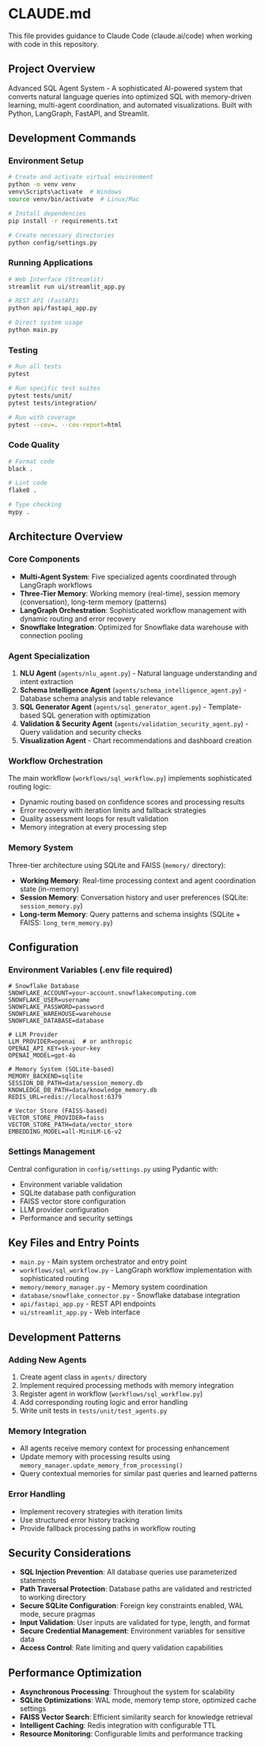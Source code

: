 # CLAUDE.md

This file provides guidance to Claude Code (claude.ai/code) when working with code in this repository.

## Project Overview

Advanced SQL Agent System - A sophisticated AI-powered system that converts natural language queries into optimized SQL with memory-driven learning, multi-agent coordination, and automated visualizations. Built with Python, LangGraph, FastAPI, and Streamlit.

## Development Commands

### Environment Setup
```bash
# Create and activate virtual environment
python -m venv venv
venv\Scripts\activate  # Windows
source venv/bin/activate  # Linux/Mac

# Install dependencies  
pip install -r requirements.txt

# Create necessary directories
python config/settings.py
```

### Running Applications
```bash
# Web Interface (Streamlit)
streamlit run ui/streamlit_app.py

# REST API (FastAPI)
python api/fastapi_app.py

# Direct system usage
python main.py
```

### Testing
```bash
# Run all tests
pytest

# Run specific test suites
pytest tests/unit/
pytest tests/integration/

# Run with coverage
pytest --cov=. --cov-report=html
```

### Code Quality
```bash
# Format code
black .

# Lint code
flake8 .

# Type checking
mypy .
```

## Architecture Overview

### Core Components
- **Multi-Agent System**: Five specialized agents coordinated through LangGraph workflows
- **Three-Tier Memory**: Working memory (real-time), session memory (conversation), long-term memory (patterns)
- **LangGraph Orchestration**: Sophisticated workflow management with dynamic routing and error recovery
- **Snowflake Integration**: Optimized for Snowflake data warehouse with connection pooling

### Agent Specialization
1. **NLU Agent** (`agents/nlu_agent.py`) - Natural language understanding and intent extraction
2. **Schema Intelligence Agent** (`agents/schema_intelligence_agent.py`) - Database schema analysis and table relevance
3. **SQL Generator Agent** (`agents/sql_generator_agent.py`) - Template-based SQL generation with optimization
4. **Validation & Security Agent** (`agents/validation_security_agent.py`) - Query validation and security checks
5. **Visualization Agent** - Chart recommendations and dashboard creation

### Workflow Orchestration
The main workflow (`workflows/sql_workflow.py`) implements sophisticated routing logic:
- Dynamic routing based on confidence scores and processing results
- Error recovery with iteration limits and fallback strategies
- Quality assessment loops for result validation
- Memory integration at every processing step

### Memory System
Three-tier architecture using SQLite and FAISS (`memory/` directory):
- **Working Memory**: Real-time processing context and agent coordination state (in-memory)
- **Session Memory**: Conversation history and user preferences (SQLite: `session_memory.py`)
- **Long-term Memory**: Query patterns and schema insights (SQLite + FAISS: `long_term_memory.py`)

## Configuration

### Environment Variables (.env file required)
```env
# Snowflake Database
SNOWFLAKE_ACCOUNT=your-account.snowflakecomputing.com
SNOWFLAKE_USER=username
SNOWFLAKE_PASSWORD=password
SNOWFLAKE_WAREHOUSE=warehouse
SNOWFLAKE_DATABASE=database

# LLM Provider
LLM_PROVIDER=openai  # or anthropic
OPENAI_API_KEY=sk-your-key
OPENAI_MODEL=gpt-4o

# Memory System (SQLite-based)
MEMORY_BACKEND=sqlite
SESSION_DB_PATH=data/session_memory.db
KNOWLEDGE_DB_PATH=data/knowledge_memory.db
REDIS_URL=redis://localhost:6379

# Vector Store (FAISS-based)
VECTOR_STORE_PROVIDER=faiss
VECTOR_STORE_PATH=data/vector_store
EMBEDDING_MODEL=all-MiniLM-L6-v2
```

### Settings Management
Central configuration in `config/settings.py` using Pydantic with:
- Environment variable validation
- SQLite database path configuration
- FAISS vector store configuration
- LLM provider configuration
- Performance and security settings

## Key Files and Entry Points

- `main.py` - Main system orchestrator and entry point
- `workflows/sql_workflow.py` - LangGraph workflow implementation with sophisticated routing
- `memory/memory_manager.py` - Memory system coordination
- `database/snowflake_connector.py` - Snowflake database integration
- `api/fastapi_app.py` - REST API endpoints
- `ui/streamlit_app.py` - Web interface

## Development Patterns

### Adding New Agents
1. Create agent class in `agents/` directory
2. Implement required processing methods with memory integration
3. Register agent in workflow (`workflows/sql_workflow.py`)
4. Add corresponding routing logic and error handling
5. Write unit tests in `tests/unit/test_agents.py`

### Memory Integration
- All agents receive memory context for processing enhancement
- Update memory with processing results using `memory_manager.update_memory_from_processing()`
- Query contextual memories for similar past queries and learned patterns

### Error Handling
- Implement recovery strategies with iteration limits
- Use structured error history tracking
- Provide fallback processing paths in workflow routing

## Security Considerations

- **SQL Injection Prevention**: All database queries use parameterized statements
- **Path Traversal Protection**: Database paths are validated and restricted to working directory
- **Secure SQLite Configuration**: Foreign key constraints enabled, WAL mode, secure pragmas
- **Input Validation**: User inputs are validated for type, length, and format
- **Secure Credential Management**: Environment variables for sensitive data
- **Access Control**: Rate limiting and query validation capabilities

## Performance Optimization

- **Asynchronous Processing**: Throughout the system for scalability
- **SQLite Optimizations**: WAL mode, memory temp store, optimized cache settings
- **FAISS Vector Search**: Efficient similarity search for knowledge retrieval
- **Intelligent Caching**: Redis integration with configurable TTL
- **Resource Monitoring**: Configurable limits and performance tracking